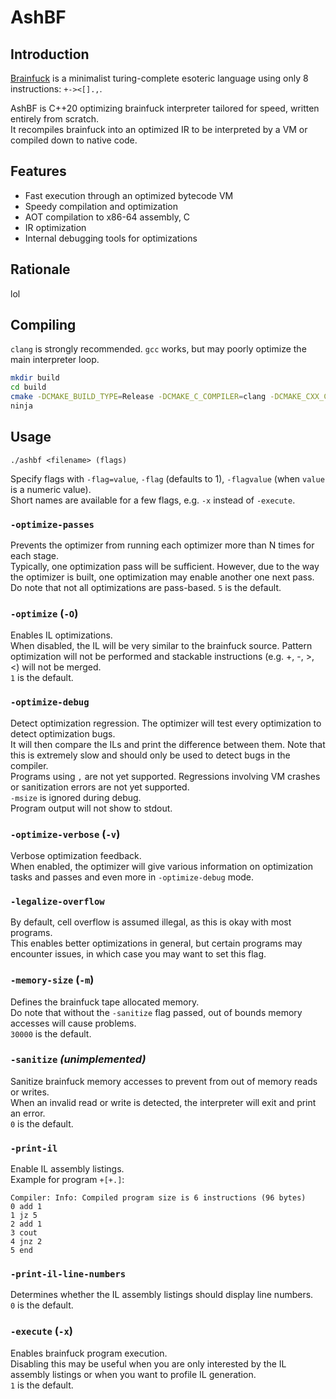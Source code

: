 # AshBF

## Introduction

[Brainfuck](https://en.wikipedia.org/wiki/Brainfuck) is a minimalist turing-complete esoteric language using only 8 instructions: `+-><[].,`.

AshBF is C++20 optimizing brainfuck interpreter tailored for speed, written entirely from scratch.  
It recompiles brainfuck into an optimized IR to be interpreted by a VM or compiled down to native code.

## Features

- Fast execution through an optimized bytecode VM
- Speedy compilation and optimization
- AOT compilation to x86-64 assembly, C
- IR optimization
- Internal debugging tools for optimizations

## Rationale

lol

## Compiling

`clang` is strongly recommended. `gcc` works, but may poorly optimize the main interpreter loop.

```bash
mkdir build
cd build
cmake -DCMAKE_BUILD_TYPE=Release -DCMAKE_C_COMPILER=clang -DCMAKE_CXX_COMPILER=clang++ -GNinja ..
ninja
```

## Usage

`./ashbf <filename> (flags)`

Specify flags with `-flag=value`, `-flag` (defaults to 1), `-flagvalue` (when `value` is a numeric value).  
Short names are available for a few flags, e.g. `-x` instead of `-execute`.

### `-optimize-passes`

Prevents the optimizer from running each optimizer more than N times for each stage.  
Typically, one optimization pass will be sufficient. However, due to the way the optimizer is built, one optimization may enable another one next pass.  
Do note that not all optimizations are pass-based.
`5` is the default.

### `-optimize` (`-O`)

Enables IL optimizations.  
When disabled, the IL will be very similar to the brainfuck source. Pattern optimization will not be performed and stackable instructions (e.g. +, -, >, <) will not be merged.  
`1` is the default.

### `-optimize-debug`

Detect optimization regression.
The optimizer will test every optimization to detect optimization bugs.    
It will then compare the ILs and print the difference between them. Note that this is extremely slow and should only be used to detect bugs in the compiler.  
Programs using `,` are not yet supported. Regressions involving VM crashes or sanitization errors are not yet supported.  
`-msize` is ignored during debug.  
Program output will not show to stdout.

### `-optimize-verbose` (`-v`)

Verbose optimization feedback.  
When enabled, the optimizer will give various information on optimization tasks and passes and even more in `-optimize-debug` mode.

### `-legalize-overflow`

By default, cell overflow is assumed illegal, as this is okay with most programs.  
This enables better optimizations in general, but certain programs may encounter issues, in which case you may want to set this flag.

### `-memory-size` (`-m`)

Defines the brainfuck tape allocated memory.  
Do note that without the `-sanitize` flag passed, out of bounds memory accesses will cause problems.  
`30000` is the default.

### `-sanitize` *(unimplemented)*

Sanitize brainfuck memory accesses to prevent from out of memory reads or writes.  
When an invalid read or write is detected, the interpreter will exit and print an error.  
`0` is the default.

### `-print-il`

Enable IL assembly listings.  
Example for program `+[+.]`:

```
Compiler: Info: Compiled program size is 6 instructions (96 bytes)
0 add 1
1 jz 5
2 add 1
3 cout
4 jnz 2
5 end
```

### `-print-il-line-numbers`

Determines whether the IL assembly listings should display line numbers.  
`0` is the default.

### `-execute` (`-x`)

Enables brainfuck program execution.  
Disabling this may be useful when you are only interested by the IL assembly listings or when you want to profile IL generation.  
`1` is the default.
